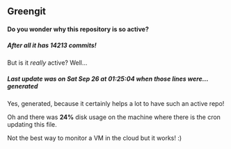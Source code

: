 ## Greengit

#### Do you wonder why this repository is so active?

##### After all it has 14213 commits!

But is it *really* active? Well...

##### Last update was on Sat Sep 26 at 01:25:04 when those lines were... generated

Yes, generated, because it certainly helps a lot to have such an active repo!

Oh and there was **24%** disk usage on the machine
where there is the cron updating this file.

Not the best way to monitor a VM in the cloud but it works! :)
